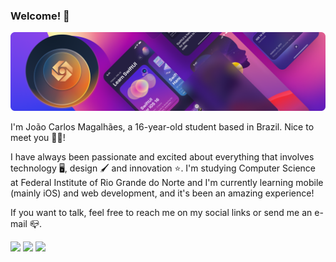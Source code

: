 ### Welcome! 👋
![GitHub](cover.png)

I'm João Carlos Magalhães, a 16-year-old student based in Brazil. Nice to meet you 🥳🥳!


I have always been passionate and excited about everything that involves technology 🖥, design 🖌 and innovation ⭐️. I'm studying Computer Science at Federal Institute of Rio Grande do Norte and I'm currently learning mobile (mainly iOS) and web development, and it's been an amazing experience!

If you want to talk, feel free to reach me on my social links or send me an e-mail 📪.
<div> 
   <a href="https://instagram.com/joaocarlos_mag" target="_blank"><img src="https://img.shields.io/badge/-Instagram-%23E4405F?style=for-the-badge&logo=instagram&logoColor=white" target="_blank"></a>
  <a href="https://www.youtube.com/c/JoãoCarlosMagalhães/featured" target="_blank"><img src="https://img.shields.io/badge/YouTube-FF0000?style=for-the-badge&logo=youtube&logoColor=white" target="_blank"></a>
  <a href="https://www.linkedin.com/in/joão-carlos-magalhães-a0b068218/" target="_blank"><img src="https://img.shields.io/badge/-LinkedIn-%230077B5?style=for-the-badge&logo=linkedin&logoColor=white" target="_blank"></a> 
</div>


